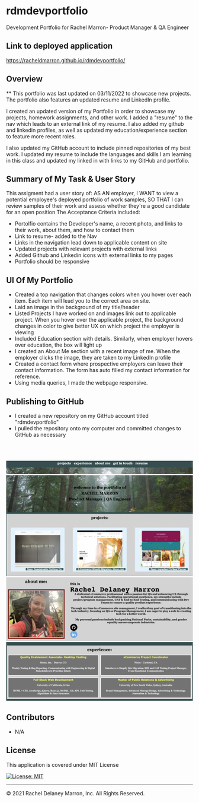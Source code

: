 # rdmdevportfolio
Development Portfolio for Rachel Marron- Product Manager & QA Engineer

## Link to deployed application 
<a href="https://racheldmarron.github.io/rdmdevportfolio/">https://racheldmarron.github.io/rdmdevportfolio/</a>

## Overview 
** This portfolio was last updated on 03/11/2022 to showcase new projects. The portfolio also features an updated resume and LinkedIn profile. 

I created an updated version of my Portfolio in order to showcase my projects, homework assignments, and other work. I added a "resume" to the nav which leads to an external link of my resume. I also added my github and linkedin profiles, as well as updated my education/experience section to feature more recent roles. 

I also updated my GitHub account to include pinned repositories of my best work. I updated my resume to include the languages and skills I am learning in this class and updated my linked in with links to my GitHub and portfolio. 

## Summary of My Task & User Story 
This assigment had a user story of: AS AN employer, I WANT to view a potential employee's deployed portfolio of work samples, SO THAT I can review samples of their work and assess whether they're a good candidate for an open position
The Acceptance Criteria included: 
<ul><li>Portolfio contains the Developer's name, a recent photo, and links to their work, about them, and how to contact them</li>
<li>Link to resume- added to the Nav</li>
<li>Links in the navigation lead down to applicable content on site</li>
<li>Updated projects with relevant projects with external links</li>
<li>Added Github and Linkedin icons with external links to my pages</li>
<li>Portfolio should be responsive</li></ul>

## UI Of My Portfolio
<ul>
<li>Created a top navigation that changes colors when you hover over each item. Each item will lead you to the correct area on site.</li>
<li>Laid an image in the background of my title/header</li>
<li>Listed Projects I have worked on and images link out to applicable project. When you hover over the applicable project, the background changes in color to give better UX on which project the employer is viewing</li>
<li>Included Education section with details. Similarly, when employer hovers over education, the box will light up</li>
<li>I created an About Me section with a recent image of me. When the employer clicks the image, they are taken to my LinkedIn profile</li>
<li>Created a contact form where prospective employers can leave their contact information. The form has auto filled my contact information for reference.</li>
<li>Using media queries, I made the webpage responsive.</li>
  </ul>

## Publishing to GitHub
<ul>
  <li>I created a new repository on my GitHub account titled "rdmdevportfolio"</li>
  <li>I pulled the repository onto my computer and committed changes to GitHub as necessary</li>
</ul>
<br><br> 

![](./assets/images/portfolio-2.png)
![](./assets/images/portfolio-1.png)
![](./assets/images/portfolio-3.png)
![](./assets/images/portfolio-4.png)


## Contributors

- N/A

## License

This application is covered under MIT License    

[![License: MIT](https://img.shields.io/badge/License-MIT-blue.svg)](https://opensource.org/licenses/MIT)

- - -

© 2021 Rachel Delaney Marron, Inc. All Rights Reserved.
